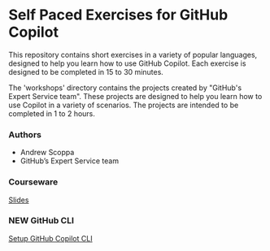 # Self Paced Exercises for GitHub Copilot

This repository contains short exercises in a variety of popular languages, designed to help you learn how to use GitHub Copilot. Each exercise is designed to be completed in 15 to 30 minutes.

The 'workshops' directory contains the projects created by "GitHub's Expert Service team". These projects are designed to help you learn how to use Copilot in a variety of scenarios. The projects are intended to be completed in 1 to 2 hours. 


### Authors
- Andrew Scoppa
- GitHub’s Expert Service team

### Courseware

[Slides](https://github.com/Atmosera-CoPilot-Dev/self-paced/blob/main/en-v2-github-copilot-developer.pdf)

### NEW GitHub CLI

[Setup GitHub Copilot CLI](https://docs.github.com/en/copilot/github-copilot-in-the-cli/setting-up-github-copilot-in-the-cli)









